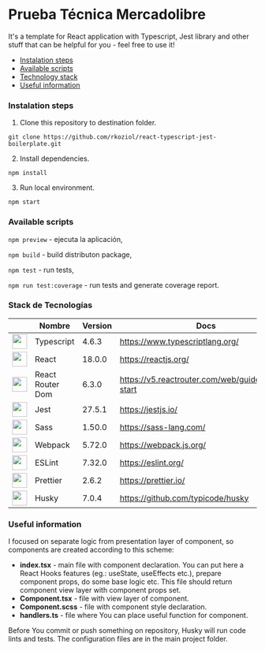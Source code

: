 # Prueba Técnica Mercadolibre

It's a template for React application with Typescript, Jest library and other stuff that can be helpful for you - feel free to use it!

- [Instalation steps](#instalation-steps)
- [Available scripts](#available-scripts)
- [Technology stack](#technology-stack)
- [Useful information](#useful-information)

<a name="instalation" />

### Instalation steps

1. Clone this repository to destination folder.

`git clone https://github.com/rkoziol/react-typescript-jest-boilerplate.git`

2. Install dependencies.

`npm install`

3. Run local environment.

`npm start`

<a name="scripts" />

### Available scripts

`npm preview` - ejecuta la aplicación,

`npm build` - build distributon package,

`npm test` - run tests,

`npm run test:coverage` - run tests and generate coverage report.

<a name="technology" />

### Stack de Tecnologías

|   | Nombre | Version | Docs |
|-------|-----------------|-------------|------|
| <img src="https://cdn.worldvectorlogo.com/logos/typescript-2.svg" width='30'> | Typescript | 4.6.3 | <https://www.typescriptlang.org/>
| <img src="https://upload.wikimedia.org/wikipedia/commons/thumb/a/a7/React-icon.svg/2300px-React-icon.svg.png" width='30'> | React | 18.0.0 | <https://reactjs.org/>
| <img src="https://seeklogo.com/images/R/react-router-logo-AB5BFB638F-seeklogo.com.png" width='30'> | React Router Dom | 6.3.0 | <https://v5.reactrouter.com/web/guides/quick-start>
| <img src="https://iconape.com/wp-content/png_logo_vector/jest-logo.png" width='30'> | Jest | 27.5.1 | <https://jestjs.io/>
| <img src="https://upload.wikimedia.org/wikipedia/commons/thumb/9/96/Sass_Logo_Color.svg/1200px-Sass_Logo_Color.svg.png" width='30'> | Sass | 1.50.0 | <https://sass-lang.com/>
| <img src="https://raw.githubusercontent.com/webpack/media/master/logo/icon-square-big.png" width='30'> | Webpack | 5.72.0 | <https://webpack.js.org/>
| <img src="https://cdn.worldvectorlogo.com/logos/eslint.svg" width='30'> | ESLint | 7.32.0 | <https://eslint.org/>
| <img src="https://prettier.io/icon.png" width='30'> | Prettier | 2.6.2 | https://prettier.io/
| <img src="https://media.istockphoto.com/vectors/cute-brown-siberian-husky-dog-sitting-cartoon-icon-vector-vector-id1238710824?k=20&m=1238710824&s=170667a&w=0&h=m4N_3us1MDDnMa-mWIGxyrYvgd9FRq0A67ziTCy7ZZw=" width='30'> | Husky | 7.0.4 | <https://github.com/typicode/husky>

<a name="information" />

### Useful information

I focused on separate logic from presentation layer of component, so components are created according to this scheme:

- **index.tsx** - main file with component declaration. You can put here a React Hooks features (eg.: useState, useEffects etc.), prepare component props, do some base logic etc. This file should return component view layer with component props set.
- **Component.tsx** - file with view layer of component.
- **Component.scss** - file with component style declaration.
- **handlers.ts** - file where You can place useful function for component.

Before You commit or push something on repository, Husky will run code lints and tests.
The configuration files are in the main project folder.
